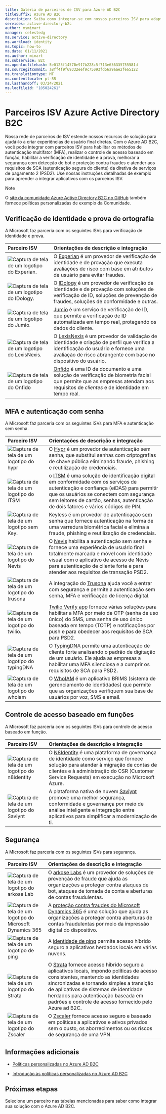 ```yaml
---
title: Galeria de parceiros de ISV para Azure AD B2C
titleSuffix: Azure AD B2C
description: Saiba como integrar-se com nossos parceiros ISV para adaptar sua experiência do usuário final às suas necessidades. Nossa rede de parceiros estende nossos recursos de solução; Habilitar MFA, autenticação de cliente segura, controle de acesso baseado em função; combater fraude por meio de prova de verificação de identidade.
services: active-directory-b2c
author: msmimart
manager: celestedg
ms.service: active-directory
ms.workload: identity
ms.topic: how-to
ms.date: 01/11/2021
ms.author: mimart
ms.subservice: B2C
ms.openlocfilehash: 5e0125f14570e917b228c5f713e636335755581d
ms.sourcegitcommit: a8ff4f9f69332eef9c75093fd56a9aae2fe65122
ms.translationtype: MT
ms.contentlocale: pt-BR
ms.lasthandoff: 03/24/2021
ms.locfileid: "105024261"
---
```

# <a name="azure-active-directory-b2c-isv-partners"></a>Parceiros ISV Azure Active Directory B2C

Nossa rede de parceiros de ISV estende nossos recursos de solução para ajudá-lo a criar experiências de usuário final diretas. Com o Azure AD B2C, você pode integrar com parceiros ISV para habilitar os métodos de autenticação multifator (MFA), realizar o controle de acesso baseado em função, habilitar a verificação de identidade e a prova, melhorar a segurança com detecção de bot e proteção contra fraudes e atender aos requisitos de SCA (autenticação segura do cliente) da diretiva de serviços de pagamento 2 (PSD2). Use nossas instruções detalhadas de exemplo para aprender a integrar aplicativos com os parceiros ISV.

>[!NOTE]
>O [site da comunidade Azure Active Directory B2C no GitHub](https://azure-ad-b2c.github.io/azureadb2ccommunity.io/) também fornece políticas personalizadas de exemplo da Comunidade.

## <a name="identity-verification-and-proofing"></a>Verificação de identidade e prova de ortografia

A Microsoft faz parceria com os seguintes ISVs para verificação de identidade e prova.

| Parceiro ISV | Orientações de descrição e integração |
|:-------------------------|:--------------|
|![Captura de tela de um logotipo do Experian.](./media/partner-gallery/experian-logo.png) | O [Experian](./partner-experian.md) é um provedor de verificação de identidade e de provação que executa avaliações de risco com base em atributos de usuário para evitar fraudes. |
|![Captura de tela de um logotipo do IDology.](./media/partner-gallery/idology-logo.png) | O [IDology](./partner-idology.md) é um provedor de verificação de identidade e de provação com soluções de verificação de ID, soluções de prevenção de fraudes, soluções de conformidade e outras.|
|![Captura de tela de um logotipo do Jumio.](./media/partner-gallery/jumio-logo.png) | [Jumio](./partner-jumio.md) é um serviço de verificação de ID, que permite a verificação de ID automatizada em tempo real, protegendo os dados do cliente. |
| ![Captura de tela de um logotipo do LexisNexis.](./media/partner-gallery/lexisnexis-logo.png) | O [LexisNexis](./partner-lexisnexis.md) é um provedor de validação de identidade e criação de perfil que verifica a identificação do usuário e fornece uma avaliação de risco abrangente com base no dispositivo do usuário. |
| ![Captura de tela de um logotipo do Onfido](./media/partner-gallery/onfido-logo.png) | [Onfido](./partner-onfido.md) é uma ID de documento e uma solução de verificação de biometria facial que permite que as empresas atendam aos requisitos de *clientes* e de identidade em tempo real.  |

## <a name="mfa-and-passwordless-authentication"></a>MFA e autenticação com senha

A Microsoft faz parceria com os seguintes ISVs para MFA e autenticação sem senha.

| Parceiro ISV | Orientações de descrição e integração |
|:-------------------------|:--------------|
| ![Captura de tela de um logotipo do hypr](./media/partner-gallery/hypr-logo.png) | O [Hypr](./partner-hypr.md) é um provedor de autenticação sem senha, que substitui senhas com criptografias de chave pública eliminando fraude, phishing e reutilização de credenciais. |
| ![Captura de tela de um logotipo do ITSM](./media/partner-gallery/itsme-logo.png) | o [ITSM](./partner-itsme.md) é uma solução de identificação digital em conformidade com os serviços de autenticação e confiança (eiDAS) para permitir que os usuários se conectem com segurança sem leitores de cartão, senhas, autenticação de dois fatores e vários códigos de PIN. |
|![Captura de tela de um logotipo sem Key.](./media/partner-gallery/keyless-logo.png) | Keyless é um provedor de autenticação [sem](./partner-keyless.md) senha que fornece autenticação na forma de uma varredura biométrica facial e elimina a fraude, phishing e reutilização de credenciais.
| ![Captura de tela de um logotipo do Nevis](./media/partner-gallery/nevis-logo.png) | O [Nevis](./partner-nevis.md) habilita a autenticação sem senha e fornece uma experiência de usuário final totalmente marcada e móvel com identidade visual com o aplicativo de acesso de Névis para autenticação de cliente forte e para atender aos requisitos de transação PSD2. |
| ![Captura de tela de um logotipo do trusona](./media/partner-gallery/trusona-logo.png) | A integração do [Trusona](./partner-trusona.md) ajuda você a entrar com segurança e permite a autenticação sem senha, MFA e verificação de licença digital. |
| ![Captura de tela de um logotipo do twilio.](./media/partner-gallery/twilio-logo.png) | [Twilio Verify app](./partner-twilio.md) fornece várias soluções para habilitar a MFA por meio de OTP (senha de uso único) do SMS, uma senha de uso único baseada em tempo (TOTP) e notificações por push e para obedecer aos requisitos de SCA para PSD2. |
| ![Captura de tela de um logotipo do typingDNA](./media/partner-gallery/typingdna-logo.png) | O [TypingDNA](./partner-typingdna.md) permite uma autenticação de cliente forte analisando o padrão de digitação de um usuário. Ele ajuda as empresas a habilitar uma MFA silenciosa e a cumprir os requisitos de SCA para PSD2. |
| ![Captura de tela de um logotipo do whoiam](./media/partner-gallery/whoiam-logo.png) | O [WhoIAM](./partner-whoiam.md) é um aplicativo BRIMS (sistema de gerenciamento de identidades) que permite que as organizações verifiquem sua base de usuários por voz, SMS e email. |

## <a name="role-based-access-control"></a>Controle de acesso baseado em funções 
 
A Microsoft faz parceria com os seguintes ISVs para controle de acesso baseado em função.

| Parceiro ISV | Orientações de descrição e integração |
|:-------------------------|:--------------|
| ![Captura de tela de um logotipo do n8identity](./media/partner-gallery/n8identity-logo.png) | O [N8Identity](./partner-n8identity.md) é uma plataforma de governança de identidade como serviço que fornece solução para atender à migração de contas de clientes e à administração do CSR (Customer Service Requests) em execução no Microsoft Azure. |
| ![Captura de tela de um logotipo do Saviynt](./media/partner-gallery/saviynt-logo.png) | A plataforma nativa de nuvem [Saviynt](./partner-Saviynt.md) promove uma melhor segurança, conformidade e governança por meio de análise inteligente e integração entre aplicativos para simplificar a modernização de ti. |

## <a name="security"></a>Segurança

A Microsoft faz parceria com os seguintes ISVs para segurança.

| Parceiro ISV | Orientações de descrição e integração |
|:-------------------------|:--------------|
| ![Captura de tela de um logotipo do arkose Lab](./media/partner-gallery/arkose-logo.png) | O [arkose Labs](./partner-arkose-labs.md) é um provedor de soluções de prevenção de fraude que ajuda as organizações a proteger contra ataques de bot, ataques de tomada de conta e aberturas de contas fraudulentas. |
| ![Captura de tela de um logotipo do Microsoft Dynamics 365](./media/partner-gallery/microsoft-dynamics365-logo.png) | A [proteção contra fraudes do Microsoft Dynamics 365](./partner-dynamics-365-fraud-protection.md) é uma solução que ajuda as organizações a proteger contra aberturas de contas fraudulentas por meio da impressão digital do dispositivo. |
| ![Captura de tela de um logotipo de ping](./media/partner-gallery/ping-logo.png) | A [identidade de ping](./partner-ping-identity.md) permite acesso híbrido seguro a aplicativos herdados locais em várias nuvens. |
| ![Captura de tela de um logotipo do Strata](./media/partner-gallery/strata-logo.png) | O [Strata](./partner-strata.md) fornece acesso híbrido seguro a aplicativos locais, impondo políticas de acesso consistentes, mantendo as identidades sincronizadas e tornando simples a transição de aplicativos de sistemas de identidade herdados para autenticação baseada em padrões e controle de acesso fornecido pelo Azure ad B2C. |
| ![Captura de tela de um logotipo do Zscaler](./media/partner-gallery/zscaler-logo.png) | O [Zscaler](./partner-zscaler.md) fornece acesso seguro e baseado em políticas a aplicativos e ativos privados sem o custo, os aborrecimentos ou os riscos de segurança de uma VPN. |

## <a name="additional-information"></a>Informações adicionais

- [Políticas personalizadas no Azure AD B2C](./custom-policy-overview.md)

- [Introdução às políticas personalizadas no Azure AD B2C](./custom-policy-get-started.md?tabs=applications)

## <a name="next-steps"></a>Próximas etapas

Selecione um parceiro nas tabelas mencionadas para saber como integrar sua solução com o Azure AD B2C.

